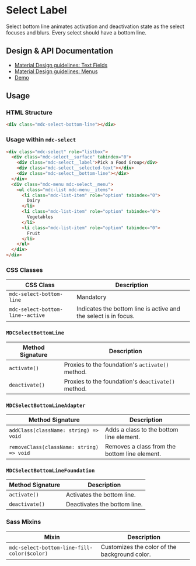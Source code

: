 <!--docs:
title: "Select Label"
layout: detail
section: components
iconId: menu
path: /catalog/input-controls/select-menus/
-->

# Select Label

<!--<div class="article__asset">
  <a class="article__asset-link"
     href="https://material-components-web.appspot.com/select.html">
    <img src="{{ site.rootpath }}/images/mdc_web_screenshots/selects.png" width="376" alt="Select screenshot">
  </a>
</div>-->

Select bottom line animates activation and deactivation state as the select focuses and blurs. Every select should have a bottom line.

## Design & API Documentation

<ul class="icon-list">
  <li class="icon-list-item icon-list-item--spec">
    <a href="https://material.io/guidelines/components/text-fields.html">Material Design guidelines: Text Fields</a>
  </li>
  <li class="icon-list-item icon-list-item--spec">
    <a href="https://material.io/guidelines/components/menus.html">Material Design guidelines: Menus</a>
  </li>
  <li class="icon-list-item icon-list-item--link">
    <a href="https://material-components-web.appspot.com/select.html">Demo</a>
  </li>
</ul>

## Usage

### HTML Structure

```html
<div class="mdc-select-bottom-line"></div>
```

### Usage within `mdc-select`

```html
<div class="mdc-select" role="listbox">
  <div class="mdc-select__surface" tabindex="0">
    <div class="mdc-select__label">Pick a Food Group</div>
    <div class="mdc-select__selected-text"></div>
    <div class="mdc-select__bottom-line"></div>
  </div>
  <div class="mdc-menu mdc-select__menu">
    <ul class="mdc-list mdc-menu__items">
      <li class="mdc-list-item" role="option" tabindex="0">
        Dairy
      </li>
      <li class="mdc-list-item" role="option" tabindex="0">
        Vegetables
      </li>
      <li class="mdc-list-item" role="option" tabindex="0">
        Fruit
      </li>
    </ul>
  </div>
</div>
```

### CSS Classes

CSS Class | Description
--- | ---
`mdc-select-bottom-line` | Mandatory
`mdc-select-bottom-line--active` | Indicates the bottom line is active and the select is in focus.

### `MDCSelectBottomLine`

Method Signature | Description
--- | ---
`activate()` | Proxies to the foundation's `activate()` method.
`deactivate()` | Proxies to the foundation's `deactivate()` method.

### `MDCSelectBottomLineAdapter`

Method Signature | Description
--- | ---
`addClass(className: string) => void` | Adds a class to the bottom line element.
`removeClass(className: string) => void` | Removes a class from the bottom line element.

### `MDCSelectBottomLineFoundation`

Method Signature | Description
--- | ---
`activate()` | Activates the bottom line.
`deactivate()` | Deactivates the bottom line.

### Sass Mixins

Mixin | Description
--- | ---
`mdc-select-bottom-line-fill-color($color)` | Customizes the color of the background color.
